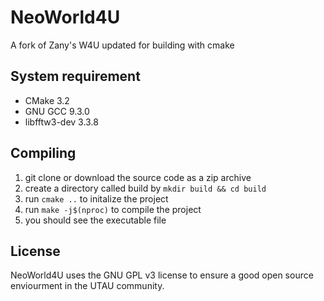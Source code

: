 # NeoWorld4U
A fork of Zany's W4U updated for building with cmake

## System requirement
* CMake 3.2
* GNU GCC 9.3.0
* libfftw3-dev 3.3.8

## Compiling
1. git clone or download the source code as a zip archive
2. create a directory called build by `mkdir build && cd build`
3. run `cmake ..` to initalize the project
4. run `make -j$(nproc)` to compile the project
5. you should see the executable file

## License
NeoWorld4U uses the GNU GPL v3 license to ensure a good open source enviourment in the UTAU community.